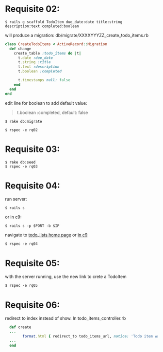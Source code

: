 # Requisite 02:

```shell
$ rails g scaffold TodoItem due_date:date title:string description:text completed:boolean
```

will produce a migration: db/migrate/XXXXYYYZZ_create_todo_items.rb

```ruby
class CreateTodoItems < ActiveRecord::Migration
  def change
    create_table :todo_items do |t|
      t.date :due_date
      t.string :title
      t.text :description
      t.boolean :completed

      t.timestamps null: false
    end
  end
end
```

edit line for boolean to add default value:

> t.boolean :completed, default: false

```shell
$ rake db:migrate

$ rspec -e rq02
```

# Requisite 03:

```shell
$ rake db:seed
$ rspec -e rq03
```

# Requisite 04:

run server:

```shell
$ rails s
```

or in c9: 

```shell
$ rails s -p $PORT -b $IP 
```

navigate to [todo_lists home page](http://localhost:3000/todo_items) or [in c9](https://saas-proyects-oscarpuga.c9.io/todo_items)

```shell
$ rspec -e rq04
```

# Requisite 05:

with the server running, use the new link to crete a TodoItem

```shell
$ rspec -e rq05
```

# Requisite 06:

redirect to index instead of show. In todo_items_controller.rb

```ruby
  def create
  ...
        format.html { redirect_to todo_items_url, notice: 'Todo item was successfully created.' }
  ...
  end
```